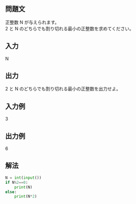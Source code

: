 ## 問題文
正整数 N が与えられます。  
2 と N のどちらでも割り切れる最小の正整数を求めてください。
## 入力
N
## 出力
2 と N のどちらでも割り切れる最小の正整数を出力せよ。
## 入力例
3
## 出力例
6
## 解法

```python
N = int(input())
if N%2==0:
    print(N)
else:
    print(N*2)